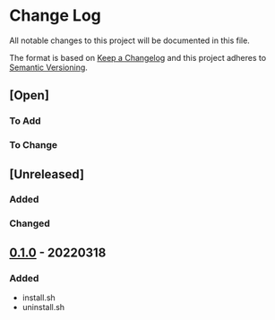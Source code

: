 # Change Log

All notable changes to this project will be documented in this file.

The format is based on [Keep a Changelog](http://keepachangelog.com/)
and this project adheres to [Semantic Versioning](http://semver.org/).

## [Open]

### To Add

### To Change

## [Unreleased]

### Added

### Changed

## [0.1.0](https://github.com/bazzline/zabbix_mysql_housekeeping/tree/0.1.0) - 20220318

### Added

* install.sh
* uninstall.sh
